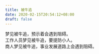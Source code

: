 ```yaml
---
title: 被牛追
date: 2020-02-15T20:54:12+08:00
draft: false
---
```


梦见被牛追，预示着会遇到阻碍。<br>
工作人员梦见被牛追，要提防小人。<br>
商人梦见被牛追，事业发展道路上会遇到阻碍。<br>
